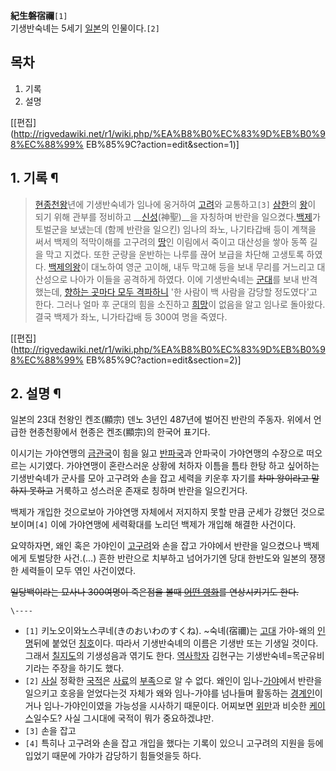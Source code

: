 **紀生磐宿禰**`[1]`  
기생반숙녜는 5세기 [일본](%EC%9D%BC%EB%B3%B8.md)의 인물이다.`[2]`

## 목차

    

1. 기록 
2. 설명 

[[편집](http://rigvedawiki.net/r1/wiki.php/%EA%B8%B0%EC%83%9D%EB%B0%98%EC%88%99%
EB%85%9C?action=edit&section=1)]

## 1. 기록 ¶

> [현종](%ED%98%84%EC%A2%85.md)[천왕](%EC%B2%9C%EC%99%95.md)년에 기생반숙녜가 임나에
웅거하여 [고려](%EA%B3%A0%EB%A0%A4.md)와 교통하고`[3]` [삼한](%EC%82%BC%ED%95%9C.md)의
[왕](%EC%99%95.md)이 되기 위해 관부를 정비하고 __[신성](%EC%8B%A0%EC%84%B1.md)(神聖)__을
자칭하며 반란을 일으켰다.[백제](%EB%B0%B1%EC%A0%9C.md)가 토벌군을 보냈는데 (함께 반란을 일으킨) 임나의 좌노,
나기타갑배 등이 계책을 써서 백제의 적막이해를 고구려의 [땅](%EB%95%85.md)인 이림에서 죽이고 대산성을 쌓아 동쪽 길을 막고
지켰다. 또한 군량을 운반하는 나루를 끊어 보급을 차단해 고생토록 하였다. [백제의왕](%EB%8F%99%EC%84%B1%EC%99%95.md)이 대노하여 영군 고이해, 내두 막고해 등을 보내 무리를 거느리고
대산성으로 나아가 이들을 공격하게 하였다. 이에 기생반숙녜는 [군대](%EA%B5%B0%EB%8C%80.md)를 보내 반격했는데,
[향하는 곳마다 모두 격파하니](%EA%B5%B0%EB%8C%80%EA%B0%9C%EB%AF%B8.md) '한 사람이 백 사람을 감당할
정도였다'고 한다. 그러나 얼마 후 군대의 힘을 소진하고 [희망](%ED%9D%AC%EB%A7%9D.md)이 없음을 알고 임나로
돌아왔다. 결국 백제가 좌노, 니가타갑배 등 300여 명을 죽였다.

  

[[편집](http://rigvedawiki.net/r1/wiki.php/%EA%B8%B0%EC%83%9D%EB%B0%98%EC%88%99%
EB%85%9C?action=edit&section=2)]

## 2. 설명 ¶

일본의 23대 천왕인 켄조(顯宗) 덴노 3년인 487년에 벌어진 반란의 주동자. 위에서 언급한 현종천황에서 현종은 켄조(顯宗)의 한국어
표기다.

  

이시기는 가야연맹의 [금관국](%EA%B8%88%EA%B4%80%EA%B5%AD.md)이 힘을 잃고
[반파국](%EB%B0%98%ED%8C%8C%EA%B5%AD.md)과 안파국이 가야연맹의 수장으로 떠오르는 시기였다. 가야연맹이
혼란스러운 상황에 처하자 이틈을 틈타 한탕 하고 싶어하는 기생반숙녜가 군사를 모아 고구려와 손을 잡고 세력을 키운후 자기를 <del>차마
왕이라고 말하지 못하고</del> 거룩하고 성스러운 존재로 칭하며 반란을 일으킨거다.

  

백제가 개입한 것으로보아 가야연맹 자체에서 저지하지 못할 만큼 군세가 강했던 것으로 보이며`[4]` 이에 가야연맹에 세력확대를 노리던 백제가
개입해 해결한 사건이다.

  
  

요약하자면, 왜인 혹은 가야인이 [고구려](%EA%B3%A0%EA%B5%AC%EB%A0%A4.md)와 손을 잡고 가야에서 반란을
일으켰으나 백제에게 토벌당한 사건.(...) 흔한 반란으로 치부하고 넘어가기엔 당대 한반도와 일본의 쟁쟁한 세력들이 모두 엮인 사건이였다.

  

<del>일당백이라는 묘사나 300여명이 죽은점을 볼때 [어떤 영화](300%28%EC%98%81%ED%99%94%29.md)를
연상시키기도 한다.</del>

`\----`

  * `[1]` 키노오이와노스쿠네(きのおいわのすくね). ~숙녜(宿禰)는 [고대](%EA%B3%A0%EB%8C%80.md) 가야-왜의 [인명](%EC%9D%B4%EB%A6%84.md)뒤에 붙었던 [칭호](%EC%B9%AD%ED%98%B8.md)이다. 따라서 기생반숙녜의 이름은 기생반 또는 기생일 것이다. 그래서 [칠지도](%EC%B9%A0%EC%A7%80%EB%8F%84.md)의 기생성음과 엮기도 한다. [역사학자](%EC%97%AD%EC%82%AC%ED%95%99%EC%9E%90.md) 김현구는 기생반숙녜=목군유비기라는 주장을 하기도 했다.
  * `[2]` [사실](%EC%82%AC%EC%8B%A4.md) 정확한 [국적](%EA%B5%AD%EC%A0%81.md)은 [사료](%EC%82%AC%EB%A3%8C.md)의 [부족](%EB%B6%80%EC%A1%B1.md)으로 알 수 없다. 왜인이 임나-[가야](%EA%B0%80%EC%95%BC.md)에서 반란을 일으키고 호응을 얻었다는것 자체가 왜와 임나-가야를 넘나들며 활동하는 [경계인](%EA%B2%BD%EA%B3%84%EC%9D%B8.md)이거나 임나-가야인이였을 가능성을 시사하기 때문이다. 어찌보면 [위만](%EC%9C%84%EB%A7%8C.md)과 비슷한 [케이스](%EC%BC%80%EC%9D%B4%EC%8A%A4.md)일수도? 사실 그시대에 국적이 뭐가 중요하겠냐만.
  * `[3]` 손을 잡고
  * `[4]` 특히나 고구려와 손을 잡고 개입을 했다는 기록이 있으니 고구려의 지원을 등에 입었기 때문에 가야가 감당하기 힘들엇을듯 하다.


